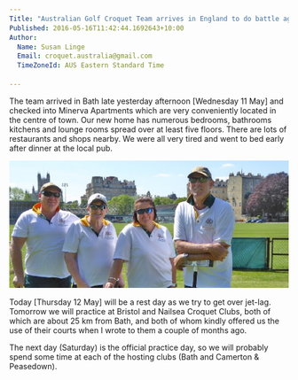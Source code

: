 ```yaml
---
Title: "Australian Golf Croquet Team arrives in England to do battle against Germany, Switzerland, Czech Republic, Spain, Latvia, Scotland and Belgium – from the computer of John van der Touw"
Published: 2016-05-16T11:42:44.1692643+10:00
Author:
  Name: Susan Linge
  Email: croquet.australia@gmail.com
  TimeZoneId: AUS Eastern Standard Time

---
```

The team arrived in Bath late yesterday afternoon [Wednesday 11 May] and checked into Minerva Apartments which are very conveniently located in the centre of town. Our new home has numerous bedrooms, bathrooms kitchens and lounge rooms spread over at least five floors. There are lots of restaurants and shops nearby. We were all very tired and went to bed early after dinner at the local pub.

<img src="/bath.jpg" alt="Team in Bath – their accommodation is behind the purple tree." title="Team in Bath – their accommodation is behind the purple tree."/>

Today [Thursday 12 May] will be a rest day as we try to get over jet-lag. Tomorrow we will practice at Bristol and Nailsea Croquet Clubs, both of which are about 25 km from Bath, and both of whom kindly offered us the use of their courts when I wrote to them a couple of months ago.

The next day (Saturday) is the official practice day, so we will probably spend some time at each of the hosting clubs (Bath and Camerton & Peasedown).